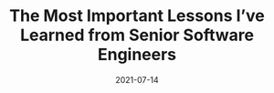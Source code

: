 ---
date: 2021-07-14
publisher: bttrprogramming
tags:
  - meta
target_url: https://betterprogramming.pub/the-most-important-lessons-ive-learned-from-senior-software-engineers-7dfbc2e0c6a
title: The Most Important Lessons I’ve Learned from Senior Software Engineers
---